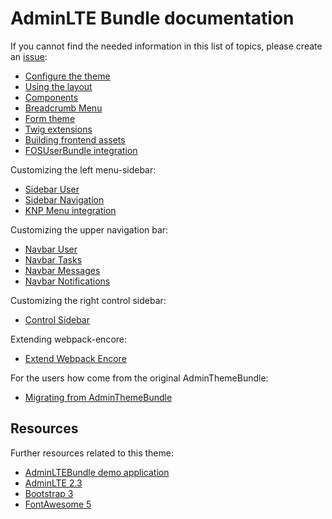 # AdminLTE Bundle documentation

If you cannot find the needed information in this list of topics, please create an [issue](https://github.com/kevinpapst/AdminLTEBundle/issues):

* [Configure the theme](configurations.md)
* [Using the layout](layout.md)
* [Components](component_events.md)
* [Breadcrumb Menu](breadcrumbs.md)
* [Form theme](form_theme.md)
* [Twig extensions](twig_widgets.md)
* [Building frontend assets](frontend_assets.md)
* [FOSUserBundle integration](fos_userbundle.md)

Customizing the left menu-sidebar:

* [Sidebar User](sidebar_user.md)
* [Sidebar Navigation](sidebar_navigation.md)
* [KNP Menu integration](knp_menu.md) 

Customizing the upper navigation bar:

* [Navbar User](navbar_user.md)
* [Navbar Tasks](navbar_tasks.md)
* [Navbar Messages](navbar_messages.md)
* [Navbar Notifications](navbar_notifications.md)

Customizing the right control sidebar:

* [Control Sidebar](control_sidebar.md)

Extending webpack-encore:

* [Extend Webpack Encore](extend_webpack_encore.md)

For the users how come from the original AdminThemeBundle:

* [Migrating from AdminThemeBundle](migration_guide.md)

## Resources

Further resources related to this theme:

* [AdminLTEBundle demo application](https://github.com/kevinpapst/AdminLTEBundle-Demo)
* [AdminLTE 2.3](https://adminlte.io/themes/AdminLTE/documentation/index.html)
* [Bootstrap 3](https://getbootstrap.com/docs/3.3/)
* [FontAwesome 5](https://fontawesome.com)